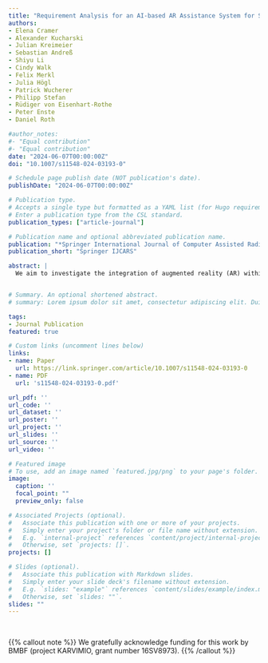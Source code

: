 ```yaml
---
title: "Requirement Analysis for an AI-based AR Assistance System for Surgical Tools in the Operating Room: Stakeholder Requirements and Technical Perspectives"
authors:
- Elena Cramer
- Alexander Kucharski
- Julian Kreimeier
- Sebastian Andreß
- Shiyu Li
- Cindy Walk
- Felix Merkl
- Julia Högl
- Patrick Wucherer
- Philipp Stefan
- Rüdiger von Eisenhart-Rothe
- Peter Enste
- Daniel Roth

#author_notes:
#- "Equal contribution"
#- "Equal contribution"
date: "2024-06-07T00:00:00Z"
doi: "10.1007/s11548-024-03193-0"

# Schedule page publish date (NOT publication's date).
publishDate: "2024-06-07T00:00:00Z"

# Publication type.
# Accepts a single type but formatted as a YAML list (for Hugo requirements).
# Enter a publication type from the CSL standard.
publication_types: ["article-journal"]

# Publication name and optional abbreviated publication name.
publication: "*Springer International Journal of Computer Assisted Radiology and Surgery*"
publication_short: "Springer IJCARS"

abstract: |
  We aim to investigate the integration of augmented reality (AR) within the context of increasingly complex surgical procedures and instrument handling toward the transition to smart operating rooms (OR). In contrast to cumbersome paper-based surgical instrument manuals still used in the OR, we wish to provide surgical staff with an AR head-mounted display that provides in-situ visualization and guidance throughout the assembly process of surgical instruments. Our requirement analysis supports the development and provides guidelines for its transfer into surgical practice.


# Summary. An optional shortened abstract.
# summary: Lorem ipsum dolor sit amet, consectetur adipiscing elit. Duis posuere tellus ac convallis placerat. Proin tincidunt magna sed ex sollicitudin condimentum.

tags:
- Journal Publication
featured: true

# Custom links (uncomment lines below)
links:
- name: Paper
  url: https://link.springer.com/article/10.1007/s11548-024-03193-0
- name: PDF
  url: 's11548-024-03193-0.pdf'

url_pdf: ''
url_code: ''
url_dataset: ''
url_poster: ''
url_project: ''
url_slides: ''
url_source: ''
url_video: ''

# Featured image
# To use, add an image named `featured.jpg/png` to your page's folder. 
image:
  caption: ''
  focal_point: ""
  preview_only: false

# Associated Projects (optional).
#   Associate this publication with one or more of your projects.
#   Simply enter your project's folder or file name without extension.
#   E.g. `internal-project` references `content/project/internal-project/index.md`.
#   Otherwise, set `projects: []`.
projects: []

# Slides (optional).
#   Associate this publication with Markdown slides.
#   Simply enter your slide deck's filename without extension.
#   E.g. `slides: "example"` references `content/slides/example/index.md`.
#   Otherwise, set `slides: ""`.
slides: ""
---
```



<br>

{{% callout note %}}
We gratefully acknowledge funding for this work by BMBF (project KARVIMIO, grant number 16SV8973).
{{% /callout %}}
